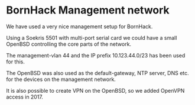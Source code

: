 # BornHack Management network

We have used a very nice management setup for BornHack.

Using a Soekris 5501 with multi-port serial card we could have a small OpenBSD controlling the core parts of the network.

The management-vlan 44 and the IP prefix 10.123.44.0/23 has been used for this.

The OpenBSD was also used as the default-gateway, NTP server, DNS etc. for the devices on the management network.

It is also possible to create VPN on the OpenBSD, so we added OpenVPN access in 2017.
